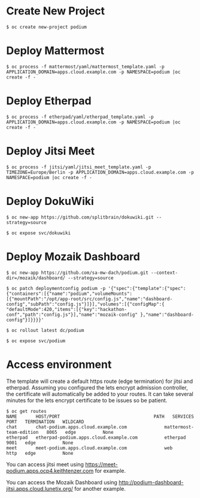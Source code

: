 # Create New Project

```$ oc create new-project podium```

# Deploy Mattermost

```$ oc process -f mattermost/yaml/mattermost_template.yaml -p APPLICATION_DOMAIN=apps.cloud.example.com -p NAMESPACE=podium |oc create -f -```

# Deploy Etherpad

```$ oc process -f etherpad/yaml/etherpad_template.yaml -p APPLICATION_DOMAIN=apps.cloud.example.com -p NAMESPACE=podium |oc create -f -```

# Deploy Jitsi Meet
```$ oc process -f jitsi/yaml/jitsi_meet_template.yaml -p TIMEZONE=Europe/Berlin -p APPLICATION_DOMAIN=apps.cloud.example.com -p NAMESPACE=podium |oc create -f -```

# Deploy DokuWiki

```$ oc new-app https://github.com/splitbrain/dokuwiki.git --strategy=source```

```$ oc expose svc/dokuwiki```

# Deploy Mozaik Dashboard

```$ oc new-app https://github.com/sa-mw-dach/podium.git --context-dir=/mozaik/dashboard/ --strategy=source```

```$ oc patch deploymentconfig podium -p '{"spec":{"template":{"spec":{"containers":[{"name":"podium","volumeMounts":[{"mountPath":"/opt/app-root/src/config.js","name":"dashboard-config","subPath":"config.js"}]}],"volumes":[{"configMap":{ "defaultMode":420,"items":[{"key":"hackathon-conf","path":"config.js"}],"name":"mozaik-config" },"name":"dashboard-config"}]}}}}'```

```$ oc rollout latest dc/podium```

```$ oc expose svc/podium```


# Access environment
The template will create a default https route (edge termination) for jitsi and etherpad. Assuming you configured the lets encrypt admission controller, the certificate will automatically be added to your routes. It can take several minutes for the lets encrypt certificate to be issues so be patient.

```
$ oc get routes
NAME       HOST/PORT                                   PATH   SERVICES                  PORT   TERMINATION   WILDCARD
chat       chat-podium.apps.cloud.example.com              mattermost-team-edition   8065   edge          None
etherpad   etherpad-podium.apps.cloud.example.com          etherpad                  9001   edge          None
meet       meet-podium.apps.cloud.example.com              web                       http   edge          None
```

You can access jitsi meet using https://meet-podium.apps.ocp4.keithtenzer.com for example.

You can access the Mozaik Dashboard using http://podium-dashboard-jitsi.apps.cloud.lunetix.org/ for another example.
